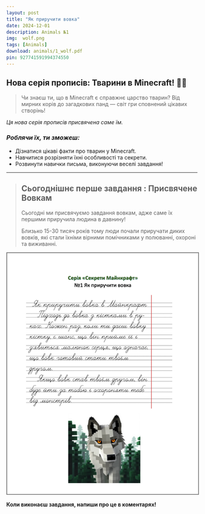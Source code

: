 ```yaml
---
layout: post
title: "Як приручити вовка"
date: 2024-12-01
description: Animals №1 
img:  wolf.png
tags: [Animals]
download: animals/1_wolf.pdf
pin: 927741591994374550
---
```


## Нова серія прописів: Тварини в Minecraft! 🐾✨

> Чи знаєш ти, що в Minecraft є справжнє царство тварин? Від мирних корів до загадкових панд — світ гри сповнений цікавих створінь!

_Ця нова серія прописів присвячена саме їм._

### _Роблячи їх, ти зможеш:_

- Дізнатися цікаві факти про тварин у Minecraft.
- Навчитися розрізняти їхні особливості та секрети.
- Розвинути навички письма, виконуючи веселі завдання!


[//]: @ (Сьогоднішнє перше завдання присвячене вовкам 🐺, адже саме їх першими приручила людина в давнину.)

[//]: # (Це сталося приблизно 15-30 тисяч років тому, коли люди почали приручати диких вовків для допомоги у полюванні, охороні та спільному виживанні.)

---

> ## Сьогоднішнє перше завдання : **Присвячене Вовкам** 
>
> Сьогодні ми присвячуємо завдання вовкам, адже саме їх першими приручила людина в давнину!  
>
> Близько 15-30 тисяч років тому люди почали приручати диких вовків, які стали їхніми вірними помічниками у полюванні, охороні та виживанні.  



 <img src= "/assets/img/1_wolffull.png" alt="Прописи №2 Завдання" style="border: 2px solid grey;">

 **Коли виконаєш завдання, напиши про це в коментарях!**  
